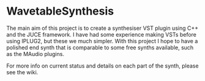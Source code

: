 # WavetableSynthesis

The main aim of this project is to create a synthesiser VST plugin using C++ and the JUCE framework. I have had some experience making VSTs before using IPLUG2, but these we much simpler. With this project I hope to have a polished end synth that is comparable to some free synths available, such as the MAudio plugins.

For more info on current status and details on each part of the synth, please see the wiki.

